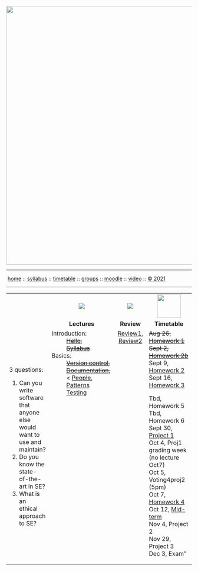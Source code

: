 <a name=top>
<a href="http://tiny.cc/se21"><img  width=700
  src="https://raw.githubusercontent.com/txt/se21/master/docs/img/femse.png"></a>
<hr>
<p>
&nbsp;<a href="https://tiny.cc/se21">home</a> ::
<a href="https://github.com/txt/se21/blob/master/docs/syllabus.md#top">syllabus</a> ::
<a href="https://github.com/txt/se21/blob/master/docs/syllabus.md#timetable">timetable</a> ::
<a href="https://docs.google.com/spreadsheets/d/1KKskduN7m1R3WYhQTLyWJgxkAvrp2UV-LEu5JWN26xo/edit#gid=0">groups</a> ::
<a href="https://moodle-courses2122.wolfware.ncsu.edu/course/view.php?id=3211">moodle</a> ::
<a href="https://ncsu.hosted.panopto.com/Panopto/Pages/Sessions/List.aspx#folderID=a5998f03-01df-4c6c-91c1-ad80003f3c7c">video</a> ::
<a href="https://github.com/txt/se21/blob/master/LICENSE.md#top">&copy; 2021</a>
<br>
<hr>


<table width="100%" border=0 align=center>
<tr>
<td></td>
<td align=center width=200><img src="docs/img/lectures.gif"></td>
<td align=center><img           src="docs/img/review.gif"></td>
<td align=center width=200><img width=64 src="docs/img/time.png"></td>
</tr>
<tr>
<td></td>
<td align=center><b>Lectures</b></td>
</td><td align=center><b>Review </td>
<td align=center><b>Timetable</b> </td>
</tr>
<tr>
<td>

3 questions:

<ol>
<li>Can you write software that anyone  else would want to  use and maintain?</li>
<li>Do you know the state-of-the-art in SE?</li>
<li>What is an ethical approach  to  SE?</li>
</ol>


</td>
<td valign=top  xwidth="100px">

<!-- -------------------------------- -->
<dl>
 <dt>
    Introduction:
  </dt>
  <dd>
    <strike><a href="docs/00hello.md">Hello</a>, <br>
    <a href="docs/syllabus.md">Syllabus</a></strike>
  </dd>
  <dt>
    Basics:
  </dt>
  <dd>
    <strike> <a href="docs/01goodrepo.md">Version control</a>,<br>
        <a href="docs/doc.md">Documentation</a>, <br> </strike><
      <strike><a href="docs/people1.md">People</a></strike>,<br>
       <a href="docs/patterns.md">Patterns</a> <br>
      <a href="docs/testing.md">Testing</a> 
  </dd>

</dl>

<!-- -------------------------------- -->

<td align=center   valign=top xwidth="100px">
    <a href="docs/review1.md">Review1</a>, <br>
    <a href="docs/review2.md">Review2</a>
 
</td>
<td valign=top>
  <strike>Aug 26, <a href="docs/hw1.md">Homework 1</a></strike><br>
<strike>Sept 2, <a href="docs/hw2b.md">Homework 2b</a></strike><br>
Sept 9, <a href="docs/hw2.md">Homework 2</a><br>
Sept 16, <a href="docs/hw3.md">Homework 3</a><br>
 
Tbd,  Homework 5<br>
Tbd,  Homework 6<br>
Sept 30, <a href="docs/proj1.md">Project 1</a><br>
    Oct 4,  Proj1 grading week (no lecture Oct7)<br>
    Oct 5,  Voting4proj2 (5pm)<br>
   Oct 7,  <a href="docs/hw3.md">Homework 4</a><br>
Oct 12, <a href="docs/exam.md">Mid-term</a><br>
Nov 4, Project 2<br>
Nov 29, Project 3<br>
Dec 3, Exam" 
</td>
</tr>

</table>



